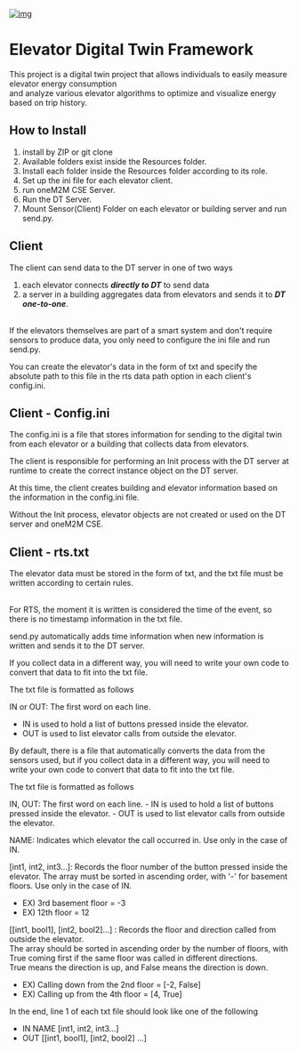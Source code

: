 [![img](https://encrypted-tbn0.gstatic.com/images?q=tbn:ANd9GcSYZQNAE3to-qjsjDn49LWVRkb-3tjRhV7Eww&s)](https://www.onem2m.org/)

# Elevator Digital Twin Framework
This project is a digital twin project that allows individuals to easily measure elevator energy consumption<br/>
and analyze various elevator algorithms to optimize and visualize energy based on trip history.

## How to Install
1. install by ZIP or git clone<br/>
2. Available folders exist inside the Resources folder.
3. Install each folder inside the Resources folder according to its role.
4. Set up the ini file for each elevator client. 
5. run oneM2M CSE Server.
6. Run the DT Server.
7. Mount Sensor(Client) Folder on each elevator or building server and run send.py. 

## Client
The client can send data to the DT server in one of two ways
1. each elevator connects _**directly to DT**_ to send data<br/>
2. a server in a building aggregates data from elevators and sends it to _**DT one-to-one**_.<br/><br/>

If the elevators themselves are part of a smart system and don't require sensors to produce data, you only need to configure the ini file and run send.py.

You can create the elevator's data in the form of txt and specify the absolute path to this file in the rts data path option in each client's config.ini.

## Client - Config.ini
The config.ini is a file that stores information for sending to the digital twin from each elevator or a building that collects data from elevators. 

The client is responsible for performing an Init process with the DT server at runtime to create the correct instance object on the DT server. 

At this time, the client creates building and elevator information based on the information in the config.ini file.

Without the Init process, elevator objects are not created or used on the DT server and oneM2M CSE.

## Client - rts.txt
The elevator data must be stored in the form of txt, and the txt file must be written according to certain rules.<br/><br/>

For RTS, the moment it is written is considered the time of the event, so there is no timestamp information in the txt file.

send.py automatically adds time information when new information is written and sends it to the DT server.

If you collect data in a different way, you will need to write your own code to convert that data to fit into the txt file. 

The txt file is formatted as follows

IN or OUT: The first word on each line. 
- IN is used to hold a list of buttons pressed inside the elevator.
- OUT is used to list elevator calls from outside the elevator.

By default, there is a file that automatically converts the data from the sensors used, but if you collect data in a different way, you will need to write your own code to convert that data to fit into the txt file. 

The txt file is formatted as follows

IN, OUT: The first word on each line. 
	- IN is used to hold a list of buttons pressed inside the elevator.
	- OUT is used to list elevator calls from outside the elevator.

NAME: Indicates which elevator the call occurred in. Use only in the case of IN.

[int1, int2, int3...]: Records the floor number of the button pressed inside the elevator. The array must be sorted in ascending order, with '-' for basement floors. Use only in the case of IN.

- EX) 3rd basement floor = -3
- EX) 12th floor = 12

[[int1, bool1], [int2, bool2]...] : Records the floor and direction called from outside the elevator.<br/> The array should be sorted in ascending order by the number of floors, with True coming first if the same floor was called in different directions.<br>True means the direction is up, and False means the direction is down.

- EX) Calling down from the 2nd floor = [-2, False]
- EX) Calling up from the 4th floor = [4, True]

In the end, line 1 of each txt file should look like one of the following
- IN NAME [int1, int2, int3...]
- OUT [[int1, bool1], [int2, bool2] ...]
